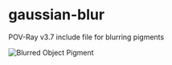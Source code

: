 # gaussian-blur
POV-Ray v3.7 include file for blurring pigments

![Blurred Object Pigment](https://github.com/t-o-k/gaussian-blur/blob/master/Blur_Object_Pigment_For_CSG.png)
